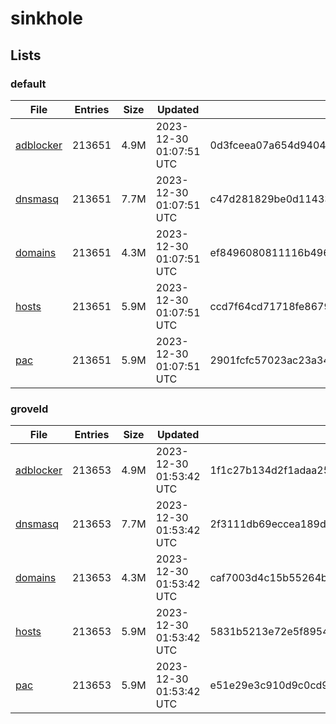 # sinkhole

## Lists

### default

|File|Entries|Size|Updated|Hash|
|-|-|-|-|-|
|[adblocker](https://raw.githubusercontent.com/groveld/sinkhole/lists/default/adblocker.txt)|213651|4.9M|2023-12-30 01:07:51 UTC|0d3fceea07a654d940462eedd55af3c18187d0892531f7ce2797d58366754fc5|
|[dnsmasq](https://raw.githubusercontent.com/groveld/sinkhole/lists/default/dnsmasq.txt)|213651|7.7M|2023-12-30 01:07:51 UTC|c47d281829be0d114333b65d0e5836ec816e18b6b0831b62dee7add492bc2ce5|
|[domains](https://raw.githubusercontent.com/groveld/sinkhole/lists/default/domains.txt)|213651|4.3M|2023-12-30 01:07:51 UTC|ef8496080811116b49624279432888eae3f855bd9a57e4f732046a5ddfd116eb|
|[hosts](https://raw.githubusercontent.com/groveld/sinkhole/lists/default/hosts.txt)|213651|5.9M|2023-12-30 01:07:51 UTC|ccd7f64cd71718fe8679b0fcbbdf751596cf0c8551a631254ef88586c42d50fd|
|[pac](https://raw.githubusercontent.com/groveld/sinkhole/lists/default/pac.txt)|213651|5.9M|2023-12-30 01:07:51 UTC|2901fcfc57023ac23a348e2455874ecff3b38739c776c5383a435b7d3e724834|

### groveld

|File|Entries|Size|Updated|Hash|
|-|-|-|-|-|
|[adblocker](https://raw.githubusercontent.com/groveld/sinkhole/lists/groveld/adblocker.txt)|213653|4.9M|2023-12-30 01:53:42 UTC|1f1c27b134d2f1adaa254efbde23f76ed94b800aa8f269f7434e46c27f5ebf0c|
|[dnsmasq](https://raw.githubusercontent.com/groveld/sinkhole/lists/groveld/dnsmasq.txt)|213653|7.7M|2023-12-30 01:53:42 UTC|2f3111db69eccea189d1c18be487253944f0de32572de95299202542354713f7|
|[domains](https://raw.githubusercontent.com/groveld/sinkhole/lists/groveld/domains.txt)|213653|4.3M|2023-12-30 01:53:42 UTC|caf7003d4c15b55264b00b224ba1f8598f9a57435ffcbbb96b4ffa2175f704af|
|[hosts](https://raw.githubusercontent.com/groveld/sinkhole/lists/groveld/hosts.txt)|213653|5.9M|2023-12-30 01:53:42 UTC|5831b5213e72e5f89542815fe5551c3b1539655115007ed69f0b3b5160e7e3c6|
|[pac](https://raw.githubusercontent.com/groveld/sinkhole/lists/groveld/pac.txt)|213653|5.9M|2023-12-30 01:53:42 UTC|e51e29e3c910d9c0cd9b9495182a21f8d7ca336ae2cf9cf4af4e93f885048cb4|

